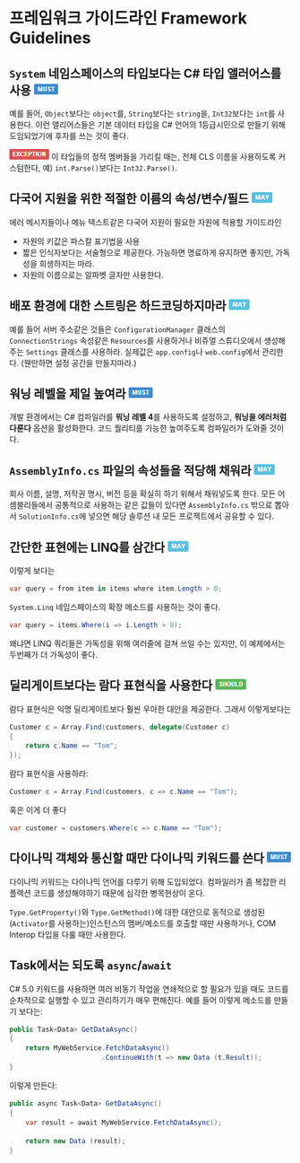 # 프레임워크 가이드라인 Framework Guidelines #

## `System` 네임스페이스의 타입보다는 C# 타입 앨러어스를 사용 ![](imgs/must.png) ##

예를 들어, `Object`보다는 `object`를, `String`보다는 `string`을, `Int32`보다는 `int`를 사용한다. 이런 앨리어스들은 기본 데이터 타입을  C# 언어의 1등급시민으로 만들기 위해 도임되었기에 후자를 쓰는 것이 좋다.

![EXCEPTION](imgs/exception.png) 이 타입들의 정적 멤버들을 가리킬 때는, 전체 CLS 이름을 사용하도록 커스텀한다, 예) `int.Parse()`보다는 `Int32.Parse()`.


## 다국어 지원을 위한 적절한 이름의 속성/변수/필드 ![](imgs/may.png) ##

에러 메시지들이나 메뉴 텍스트같은 다국어 지원이 필요한 자원에 적용할 가이드라인

* 자원의 키값은 파스칼 표기법을 사용
* 짧은 인식자보다는 서술형으로 제공한다. 가능하면 명료하게 유지하면 좋지만, 가독성을 희생하지는 마라.
* 자원의 이름으로는 알파벳 글자만 사용한다.

## 배포 환경에 대한 스트링은 하드코딩하지마라 ![](imgs/may.png) ##

예를 들어 서버 주소같은 것들은 `ConfigurationManager` 클래스의 `ConnectionStrings` 속성같은 `Resources`를 사용하거나 비쥬얼 스튜디오에서 생성해주는 `Settings` 클래스를 사용하라. 실제값은 `app.config`나 `web.config`에서 관리한다. (웬만하면 설정 공간을 만들지마라.)

## 워닝 레벨을 제일 높여라 ![](imgs/must.png) ##

개발 환경에서는 C# 컴파일러를 **워닝 레벨 4**를 사용하도록 설정하고, **워닝을 에러처럼 다룬다** 옵션을 활성화한다. 코드 퀄리티를 가능한 높여주도록 컴파일러가 도와줄 것이다.

## `AssemblyInfo.cs` 파일의 속성들을 적당해 채워라 ![](imgs/may.png) ##

회사 이름, 설명, 저작권 명시, 버전 등을 확실히 하기 위해서 채워넣도록 한다. 모든 어셈블리들에서 공통적으로 사용하는 같은 값들이 있다면 `AssemblyInfo.cs` 밖으로 뽑아서 `SolutionInfo.cs`에 넣으면 해당 솔루션 내 모든 프로젝트에서 공유할 수 있다.

## 간단한 표현에는 LINQ를 삼간다 ![](imgs/may.png) ##

이렇게 보다는

```c#
var query = from item in items where item.Length > 0;
```

`System.Linq` 네임스페이스의 확장 메소드를 사용하는 것이 좋다.

```c#
var query = items.Where(i => i.Length > 0);
```

왜냐면 LINQ 쿼리들은 가독성을 위해 여러줄에 걸쳐 쓰일 수는 있지만, 이 예제에서는 두번째가 더 가독성이 좋다.


## 딜리게이트보다는 람다 표현식을 사용한다 ![](imgs/should.png) ##

람다 표현식은 익명 딜리게이트보다 훨씬 우아한 대안을 제공한다. 그래서 이렇게보다는

```c#
Customer c = Array.Find(customers, delegate(Customer c) 
{ 
	return c.Name == "Tom"; 
});
```

람다 표현식을 사용하라:

```c#
Customer c = Array.Find(customers, c => c.Name == "Tom");
```
 
혹은 이게 더 좋다

```c#
var customer = customers.Where(c => c.Name == "Tom");
```


## 다이나믹 객체와 통신할 때만 다이나믹 키워드를 쓴다 ![](imgs/must.png) ##

다이나믹 키워드는 다이나믹 언어를 다루기 위해 도입되었다. 컴파일러가 좀 복잡한 리플렉션 코드를 생성해야하기 때문에 심각한 병목현상이 온다.
 
`Type.GetProperty()`와 `Type.GetMethod()`에 대한 대안으로 동적으로 생성된 (`Activator`를 사용하는)인스턴스의 멤버/메소드를 호출할 때만 사용하거나, COM Interop 타입을 다룰 때만 사용한다.

## Task에서는 되도록 `async`/`await` ##

C# 5.0 키워드를 사용하면 여러 비동기 작업을 연쇄적으로 할 필요가 있을 때도 코드를 순차적으로 실행할 수 있고 관리하기가 매우 편해진다. 예를 들어 이렇게 메소드를 만들기 보다는:

```c#
public Task<Data> GetDataAsync()
{
    return MyWebService.FetchDataAsync()
                       .ContinueWith(t => new Data (t.Result));
}
```

이렇게 만든다:

```c#
public async Task<Data> GetDataAsync()
{
    var result = await MyWebService.FetchDataAsync();

    return new Data (result);
}
```

